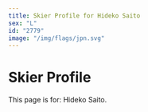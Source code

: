 ```yaml
---
title: Skier Profile for Hideko Saito
sex: "L"
id: "2779"
image: "/img/flags/jpn.svg" 
---
```


# Skier Profile

This page is for: Hideko Saito.
    